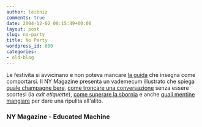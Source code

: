 ```yaml
---
author: leibniz
comments: true
date: 2004-12-02 00:15:49+00:00
layout: post
slug: no-party
title: No Party
wordpress_id: 600
categories:
- old-blog
---
```


Le festivita si avvicinano e non poteva mancare [la guida](http://www.newyorkmetro.com/nymetro/urban/strategist/everything/10555/index.html) che insegna come comportarsi. Il NY Magazine presenta un vademecum illustrato che spiega [quale champagne bere](http://www.newyorkmetro.com/nymetro/urban/strategist/everything/holidayparties/10551/index.html), [come troncare una conversazione](http://www.newyorkmetro.com/nymetro/urban/strategist/everything/holidayparties/10554/index.html) senza essere scortesi (la _exit etiquette_), [come superare la sbornia](http://www.newyorkmetro.com/nymetro/urban/strategist/everything/holidayparties/10547/index.html) e anche [quali mentine mangiare](http://www.newyorkmetro.com/nymetro/urban/strategist/everything/holidayparties/10545/index.html) per dare una ripulita all'alito.




### NY Magazine - Educated Machine
